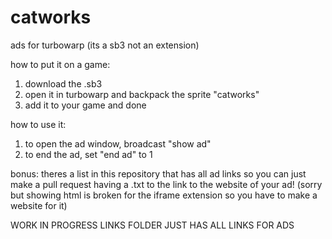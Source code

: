 # catworks
ads for turbowarp (its a sb3 not an extension)

how to put it on a game:
1. download the .sb3
2. open it in turbowarp and backpack the sprite "catworks"
3. add it to your game and done

how to use it:
1. to open the ad window, broadcast "show ad"
2. to end the ad, set "end ad" to 1

bonus: theres a list in this repository that has all ad links so you can just make a pull request having a .txt to the link to the website of your ad! (sorry but showing html is broken for the iframe extension so you have to make a website for it)

WORK IN PROGRESS LINKS FOLDER JUST HAS ALL LINKS FOR ADS
